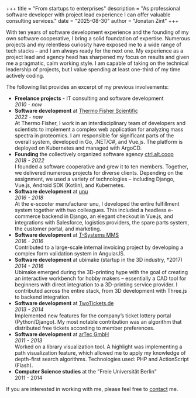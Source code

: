 +++
title = "From startups to enterprises"
description = "As professional software developer with project lead experience I can offer valuable consulting services."
date = "2025-08-30"
author = "Jonatan Zint"
+++

With ten years of software development experience and the founding of my own software cooperative, I bring a solid foundation of expertise. Numerous projects and my relentless curiosity have exposed me to a wide range of tech stacks – and I am always ready for the next one. My experience as a project lead and agency head has sharpened my focus on results and given me a pragmatic, calm working style. I am capable of taking on the technical leadership of projects, but I value spending at least one-third of my time actively coding.

The following list provides an excerpt of my previous involvements:

* **Freelance projects** - IT consulting and software development  
  *2010 - now*
* **Software development** at [Thermo Fisher Scientific](https://www.thermofisher.com/de/de/home.html)  
  *2022 - now*  
  At Thermo Fisher, I work in an interdisciplinary team of developers and scientists to implement a complex web application for analyzing mass spectra in proteomics. I am responsible for significant parts of the overall system, developed in Go, .NET/C#, and Vue.js. The platform is deployed on Kubernetes and managed with ArgoCD.
* **Founding** the collectively organized software agency [ctrl.alt.coop](https://ctrl.alt.coop)  
  *2018 - 2022*  
  I founded a software cooperative and grew it to ten members. Together, we delivered numerous projects for diverse clients. Depending on the assignment, we used a variety of technologies – including Django, Vue.js, Android SDK (Kotlin), and Kubernetes.
* **Software development** at [unu](https://unumotors.com/)  
  *2016 - 2018*  
  At the e-scooter manufacturer unu, I developed the entire fulfillment system together with two colleagues. This included a headless e-commerce backend in Django, an elegant checkout in Vue.js, and integrations with Salesforce, logistics providers, the spare parts system, the customer portal, and marketing.
* **Software development** at [T-Systems MMS](https://www.t-systems-mms.com/)  
  *2016 - 2016*  
  Contributed to a large-scale internal invoicing project by developing a complex form validation system in AngularJS. 
* **Software development** at ubimake (startup in the 3D industry, †2017)  
  *2014 - 2016*  
  Ubimake emerged during the 3D-printing hype with the goal of creating an interactive workbench for hobby makers – essentially a CAD tool for beginners with direct integration to a 3D-printing service provider. I contributed across the entire stack, from 3D development with Three.js to backend integration.
* **Software development** at [TwoTickets.de](https://www.twotickets.de/)  
  *2013 - 2014*  
  Implemented new features for the company’s ticket lottery portal (Python/Django). My most notable contribution was an algorithm that distributed free tickets according to member preferences.
* **Software development** at [arTec GmbH](https://artec-berlin.de/)  
  *2011 - 2013*  
  Worked on a library visualization tool. A highlight was implementing a path visualization feature, which allowed me to apply my knowledge of depth-first search algorithms. Technologies used: PHP and ActionScript (Flash).
* **Computer Science studies** at the "Freie Universität Berlin"  
  2011 - 2014

If you are interested in working with me, please feel free to [contact](/en/contact) me.